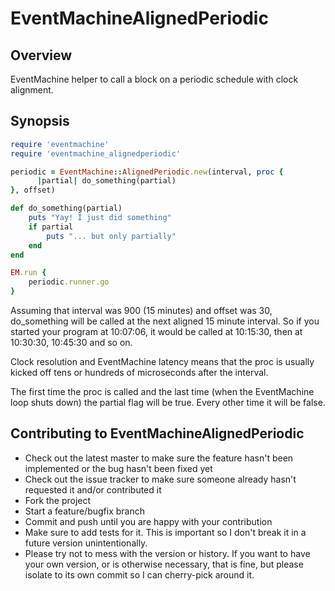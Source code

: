 EventMachineAlignedPeriodic
===========================

Overview
--------

EventMachine helper to call a block on a periodic schedule with clock alignment.

Synopsis
--------

```ruby
require 'eventmachine'
require 'eventmachine_alignedperiodic'

periodic = EventMachine::AlignedPeriodic.new(interval, proc {
      |partial| do_something(partial)
}, offset)

def do_something(partial)
    puts "Yay! I just did something"
    if partial
        puts "... but only partially"
    end
end

EM.run {
    periodic.runner.go
}
```

Assuming that interval was 900 (15 minutes) and offset was 30, do_something will be called
at the next aligned 15 minute interval.  So if you started your program at 10:07:06, it would
be called at 10:15:30, then at 10:30:30, 10:45:30 and so on.

Clock resolution and EventMachine latency means that the proc is usually kicked off tens or
hundreds of microseconds after the interval.

The first time the proc is called and the last time (when the EventMachine loop shuts down) the
partial flag will be true.  Every other time it will be false.

Contributing to EventMachineAlignedPeriodic
-------------------------------------------
 
* Check out the latest master to make sure the feature hasn't been implemented or the bug hasn't been fixed yet
* Check out the issue tracker to make sure someone already hasn't requested it and/or contributed it
* Fork the project
* Start a feature/bugfix branch
* Commit and push until you are happy with your contribution
* Make sure to add tests for it. This is important so I don't break it in a future version unintentionally.
* Please try not to mess with the version or history. If you want to have your own version, or is otherwise necessary, that is fine, but please isolate to its own commit so I can cherry-pick around it.
